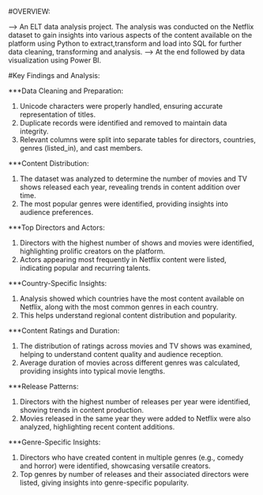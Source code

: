 #OVERVIEW:

--> An ELT data analysis project. The analysis was conducted on the Netflix dataset to gain insights into various aspects of the content available on the platform using Python to extract,transform and load into SQL for further data cleaning, transforming and analysis.
--> At the end followed by data visualization using Power BI.

#Key Findings and Analysis:

***Data Cleaning and Preparation:
1) Unicode characters were properly handled, ensuring accurate representation of titles.
2) Duplicate records were identified and removed to maintain data integrity.
3) Relevant columns were split into separate tables for directors, countries, genres (listed_in), and cast members.

***Content Distribution:

1) The dataset was analyzed to determine the number of movies and TV shows released each year, revealing trends in content addition over time.
2) The most popular genres were identified, providing insights into audience preferences.

***Top Directors and Actors:

1) Directors with the highest number of shows and movies were identified, highlighting prolific creators on the platform.
2) Actors appearing most frequently in Netflix content were listed, indicating popular and recurring talents.

***Country-Specific Insights:

1) Analysis showed which countries have the most content available on Netflix, along with the most common genres in each country.
2) This helps understand regional content distribution and popularity.

***Content Ratings and Duration:

1) The distribution of ratings across movies and TV shows was examined, helping to understand content quality and audience reception.
2) Average duration of movies across different genres was calculated, providing insights into typical movie lengths.

***Release Patterns:

1) Directors with the highest number of releases per year were identified, showing trends in content production.
2) Movies released in the same year they were added to Netflix were also analyzed, highlighting recent content additions.

***Genre-Specific Insights:

1) Directors who have created content in multiple genres (e.g., comedy and horror) were identified, showcasing versatile creators.
2) Top genres by number of releases and their associated directors were listed, giving insights into genre-specific popularity.
